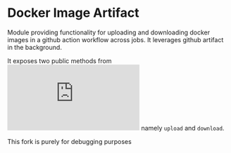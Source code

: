 # Docker Image Artifact

Module providing functionality for uploading and downloading docker images in a github action workflow across jobs. It leverages github artifact in the background.


It exposes two public methods from ![main script](https://github.com/ishworkh/docker-image-artifact/blob/master/src/image_artifact.js) namely `upload` and `download`.

This fork is purely for debugging purposes

